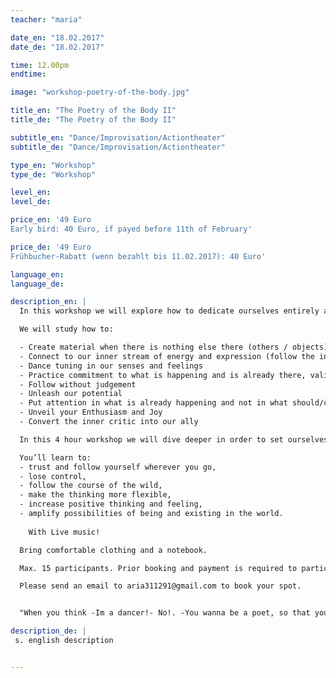 ```yaml
---
teacher: "maria"

date_en: "18.02.2017"
date_de: "18.02.2017"

time: 12.00pm
endtime: 

image: "workshop-poetry-of-the-body.jpg"

title_en: "The Poetry of the Body II"
title_de: "The Poetry of the Body II"

subtitle_en: "Dance/Improvisation/Actiontheater"
subtitle_de: "Dance/Improvisation/Actiontheater"

type_en: "Workshop"
type_de: "Workshop"

level_en:
level_de:

price_en: '49 Euro  
Early bird: 40 Euro, if payed before 11th of February'

price_de: '49 Euro  
Frühbucher-Rabatt (wenn bezahlt bis 11.02.2017): 40 Euro'

language_en:
language_de: 

description_en: |
  In this workshop we will explore how to dedicate ourselves entirely and uniquely to the present moment. Keeping ourselves engaged, interested and fascinated by our inner landscapes in a dance of becoming and disappearing. We will compose poems and short pieces using simple and joyful tasks of improvisation alone, in couples or groups. Learning how to listen to yourself and the others, flexibilize your thinking and follow your creative source and expression.

  We will study how to:

  - Create material when there is nothing else there (others / objects)  
  - Connect to our inner stream of energy and expression (follow the inner guide)  
  - Dance tuning in our senses and feelings  
  - Practice commitment to what is happening and is already there, validating our experience  
  - Follow without judgement  
  - Unleash our potential  
  - Put attention in what is already happening and not in what should/could happen, but didn’t.  
  - Unveil your Enthusiasm and Joy  
  - Convert the inner critic into our ally

  In this 4 hour workshop we will dive deeper in order to set ourselves free from the dictatorship of the inner critic, the logical thinking and the literal meaning; Discovering the symbolic and poetic language we all have.

  You’ll learn to:  
  - trust and follow yourself wherever you go,
  - lose control,  
  - follow the course of the wild,  
  - make the thinking more flexible,  
  - increase positive thinking and feeling,  
  - amplify possibilities of being and existing in the world.   
    
    With Live music!  

  Bring comfortable clothing and a notebook.

  Max. 15 participants. Prior booking and payment is required to participate in the workshop.

  Please send an email to aria311291@gmail.com to book your spot.


  "When you think -Im a dancer!- No!. -You wanna be a poet, so that you are taking people into ideas, not steps … you just need to leave the idea. In dance we wanna se , the TRUTH"

description_de: |
 s. english description


---
```

